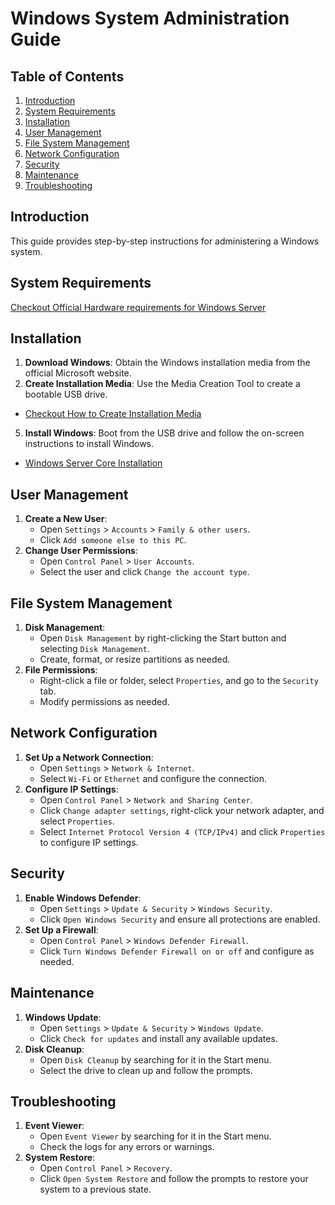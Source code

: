 # Windows System Administration Guide

## Table of Contents
1. [Introduction](#introduction)
2. [System Requirements](#system-requirements)
3. [Installation](#installation)
4. [User Management](#user-management)
5. [File System Management](#file-system-management)
6. [Network Configuration](#network-configuration)
7. [Security](#security)
8. [Maintenance](#maintenance)
9. [Troubleshooting](#troubleshooting)

## Introduction
This guide provides step-by-step instructions for administering a Windows system.

## System Requirements
[Checkout Official Hardware requirements for Windows Server ](https://learn.microsoft.com/en-us/windows-server/get-started/hardware-requirements?tabs=cpu&pivots=windows-server-2022)

## Installation
1. **Download Windows**: Obtain the Windows installation media from the official Microsoft website.
3. **Create Installation Media**: Use the Media Creation Tool to create a bootable USB drive.
  - [Checkout How to Create Installation Media](https://github.com/dpkrepo/WindowsAdministration/blob/main/CreateInstallationMedia)
5. **Install Windows**: Boot from the USB drive and follow the on-screen instructions to install Windows.
 - [Windows Server Core Installation](https://github.com/dpkrepo/WindowsAdministration/blob/main/ServerCoreInstallation.md)

## User Management
1. **Create a New User**:
    - Open `Settings` > `Accounts` > `Family & other users`.
    - Click `Add someone else to this PC`.
2. **Change User Permissions**:
    - Open `Control Panel` > `User Accounts`.
    - Select the user and click `Change the account type`.

## File System Management
1. **Disk Management**:
    - Open `Disk Management` by right-clicking the Start button and selecting `Disk Management`.
    - Create, format, or resize partitions as needed.
2. **File Permissions**:
    - Right-click a file or folder, select `Properties`, and go to the `Security` tab.
    - Modify permissions as needed.

## Network Configuration
1. **Set Up a Network Connection**:
    - Open `Settings` > `Network & Internet`.
    - Select `Wi-Fi` or `Ethernet` and configure the connection.
2. **Configure IP Settings**:
    - Open `Control Panel` > `Network and Sharing Center`.
    - Click `Change adapter settings`, right-click your network adapter, and select `Properties`.
    - Select `Internet Protocol Version 4 (TCP/IPv4)` and click `Properties` to configure IP settings.

## Security
1. **Enable Windows Defender**:
    - Open `Settings` > `Update & Security` > `Windows Security`.
    - Click `Open Windows Security` and ensure all protections are enabled.
2. **Set Up a Firewall**:
    - Open `Control Panel` > `Windows Defender Firewall`.
    - Click `Turn Windows Defender Firewall on or off` and configure as needed.

## Maintenance
1. **Windows Update**:
    - Open `Settings` > `Update & Security` > `Windows Update`.
    - Click `Check for updates` and install any available updates.
2. **Disk Cleanup**:
    - Open `Disk Cleanup` by searching for it in the Start menu.
    - Select the drive to clean up and follow the prompts.

## Troubleshooting
1. **Event Viewer**:
    - Open `Event Viewer` by searching for it in the Start menu.
    - Check the logs for any errors or warnings.
2. **System Restore**:
    - Open `Control Panel` > `Recovery`.
    - Click `Open System Restore` and follow the prompts to restore your system to a previous state.
